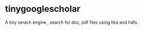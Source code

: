 tinygooglescholar
=================
A tiny serach engine , search for doc, pdf  files using tika and hdfs.
